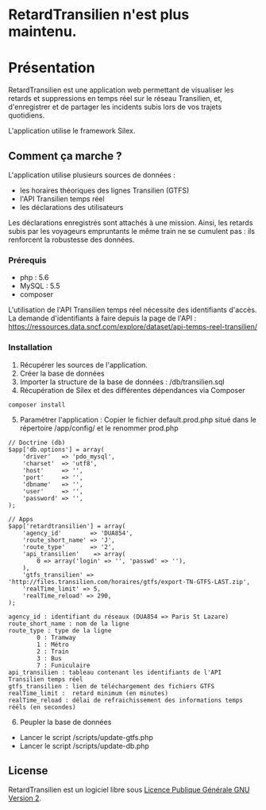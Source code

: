 # RetardTransilien n'est plus maintenu.

# Présentation

RetardTransilien est une application web permettant de visualiser les retards et suppressions en temps réel sur le réseau Transilien, et, d'enregistrer et de partager les incidents subis lors de vos trajets quotidiens.

L'application utilise le framework Silex.

## Comment ça marche ?

L'application utilise plusieurs sources de données :
- les horaires théoriques des lignes Transilien (GTFS)
- l'API Transilien temps réel
- les déclarations des utilisateurs

Les déclarations enregistrés sont attachés à une mission. Ainsi, les retards subis par les voyageurs empruntants le même train ne se cumulent pas : ils renforcent la robustesse des données.

### Prérequis

- php : 5.6
- MySQL : 5.5
- composer

L'utilisation de l'API Transilien temps réel nécessite des identifiants d'accès. La demande d'identifiants à faire depuis la page de l'API : https://ressources.data.sncf.com/explore/dataset/api-temps-reel-transilien/

### Installation

1. Récupérer les sources de l'application.
2. Créer la base de données
3. Importer la structure de la base de données : /db/transilien.sql
4. Récupération de Silex et des différentes dépendances via Composer
```
composer install
```

5. Paramétrer l'application :
Copier le fichier default.prod.php situé dans le répertoire /app/config/ et le renommer prod.php

```
// Doctrine (db)
$app['db.options'] = array(
    'driver'   => 'pdo_mysql',
    'charset'  => 'utf8',
    'host'     => '',
    'port'     => '',
    'dbname'   => '',
    'user'     => '',
    'password' => '',
);

// Apps
$app['retardtransilien'] = array(
    'agency_id'        => 'DUA854',
    'route_short_name' => 'J',
    'route_type'       => '2',
    'api_transilien'    => array(
        0 => array('login' => '', 'passwd' => ''),
    ),
    'gtfs_transilien' => 'http://files.transilien.com/horaires/gtfs/export-TN-GTFS-LAST.zip',
    'realTime_limit' => 5,
    'realTime_reload' => 290,
);
```

```
agency_id : identifiant du réseaux (DUA854 => Paris St Lazare)
route_short_name : nom de la ligne
route_type : type de la ligne
        0 : Tramway
        1 : Métro
        2 : Train
        3 : Bus
        7 : Funiculaire
api_transilien : tableau contenant les identifiants de l'API Transilien temps réel
gtfs_transilien : lien de téléchargement des fichiers GTFS
realTime_limit :  retard minimum (en minutes)
realTime_reload : délai de refraichissement des informations temps rééls (en secondes) 
```

6. Peupler la base de données
- Lancer le script /scripts/update-gtfs.php
- Lancer le script /scripts/update-db.php

## License

RetardTransilien est un logiciel libre sous [Licence Publique Générale GNU Version 2](http://www.linux-france.org/article/these/gpl.html).


